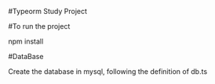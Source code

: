 #Typeorm Study Project

#To run the project

npm install

#DataBase

Create the database in mysql, following the definition of db.ts